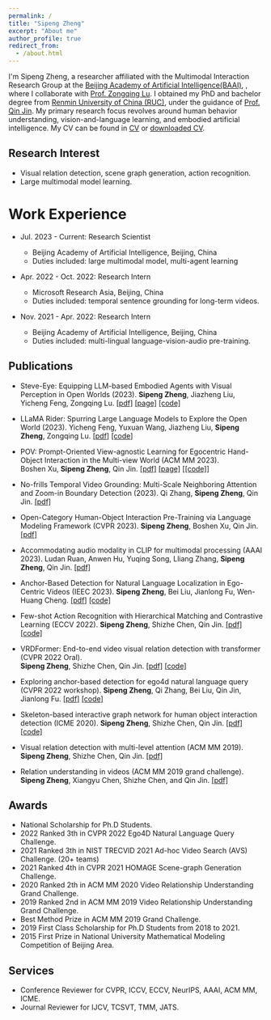 ```yaml
---
permalink: /
title: "Sipeng Zheng"
excerpt: "About me"
author_profile: true
redirect_from: 
  - /about.html
---
```


I'm Sipeng Zheng, a researcher affiliated with the Multimodal Interaction Research Group at the [Beijing Academy of Artificial Intelligence(BAAI)](https://www.baai.ac.cn), , where I collaborate with [Prof. Zongqing Lu](https://z0ngqing.github.io). 
I obtained my PhD and bachelor degree from [Renmin University of China (RUC)](https://en.ruc.edu.cn), under the guidance of [Prof. Qin Jin](https://www.jin-qin.com). 
My primary research focus revolves around human behavior understanding, vision-and-language learning, and embodied artificial intelligence.
My CV can be found in [CV](https://zhengsipeng.github.io/cv/) or [downloaded CV](http://zhengsipeng.github.io/files/cv_zsp_eng.pdf).


## Research Interest
* Visual relation detection, scene graph generation, action recognition.
* Large multimodal model learning.


Work Experience
======
* Jul. 2023 - Current: Research Scientist
  * Beijing Academy of Artificial Intelligence, Beijing, China
  * Duties included: large multimodal model, multi-agent learning


* Apr. 2022 - Oct. 2022: Research Intern
  * Microsoft Research Asia, Beijing, China
  * Duties included: temporal sentence grounding for long-term videos.

* Nov. 2021 - Apr. 2022: Research Intern
  * Beijing Academy of Artificial Intelligence, Beijing, China
  * Duties included: multi-lingual language-vision-audio pre-training.



## Publications

* Steve-Eye: Equipping LLM-based Embodied Agents with Visual Perception in Open Worlds (2023). 
**Sipeng Zheng**, Jiazheng Liu, Yicheng Feng, Zongqing Lu. 
[[pdf]](https://arxiv.org/abs/2310.13255)
[[page]](https://sites.google.com/view/steve-eye) 
[[code]](https://github.com/BAAI-Agents/Steve-Eye)


* LLaMA Rider: Spurring Large Language Models to Explore the Open World (2023). 
Yicheng Feng, Yuxuan Wang, Jiazheng Liu, **Sipeng Zheng**, Zongqing Lu. 
[[pdf]](https://arxiv.org/abs/2310.08922)
[[code]](https://github.com/PKU-RL/LLaMA-Rider)


* POV: Prompt-Oriented View-agnostic Learning for Egocentric Hand-Object Interaction in the Multi-view World (ACM MM 2023).  
Boshen Xu, **Sipeng Zheng**, Qin Jin.
[[pdf]](https://dl.acm.org/doi/10.1145/3581783.3612484)
[[page]](https://xuboshen.github.io/POV/) 
[[[code]]](https://github.com/xuboshen/pov_acmmm2023)


* No-frills Temporal Video Grounding: Multi-Scale Neighboring Attention and Zoom-in Boundary Detection (2023). 
Qi Zhang, **Sipeng Zheng**, Qin Jin.
[[pdf]](https://arxiv.org/abs/2307.10567)


* Open-Category Human-Object Interaction Pre-Training via Language Modeling Framework (CVPR 2023). 
**Sipeng Zheng**, Boshen Xu, Qin Jin.
[[pdf]](https://openaccess.thecvf.com/content/CVPR2023/papers/Zheng_Open-Category_Human-Object_Interaction_Pre-Training_via_Language_Modeling_Framework_CVPR_2023_paper.pdf)


* Accommodating audio modality in CLIP for multimodal processing (AAAI 2023). 
Ludan Ruan, Anwen Hu, Yuqing Song, Lliang Zhang, **Sipeng Zheng**, Qin Jin. 
[[pdf]](https://ojs.aaai.org/index.php/AAAI/article/view/26153/25925)


* Anchor-Based Detection for Natural Language Localization in Ego-Centric Videos (IEEC 2023). 
**Sipeng Zheng**, Bei Liu, Jianlong Fu, Wen-Huang Cheng. 
[[pdf]](https://ieeexplore.ieee.org/abstract/document/10043460)
[[code]](https://github.com/QiQAng/AwareNet)


* Few-shot Action Recognition with Hierarchical Matching and Contrastive Learning (ECCV 2022). 
**Sipeng Zheng**, Shizhe Chen, Qin Jin.
[[pdf]](https://www.ecva.net/papers/eccv_2022/papers_ECCV/papers/136640293.pdf)
[[code]](https://github.com/zhengsipeng/HCL-FSAR)


* VRDFormer: End-to-end video visual relation detection with transformer (CVPR 2022 Oral).  
**Sipeng Zheng**, Shizhe Chen, Qin Jin.
[[pdf]](https://openaccess.thecvf.com/content/CVPR2022/papers/Zheng_VRDFormer_End-to-End_Video_Visual_Relation_Detection_With_Transformers_CVPR_2022_paper.pdf)
[[code]](https://github.com/zhengsipeng/VRDFormer_VRD)


* Exploring anchor-based detection for ego4d natural language query (CVPR 2022 workshop). 
**Sipeng Zheng**, Qi Zhang, Bei Liu, Qin Jin, Jianlong Fu. 
[[pdf]](https://arxiv.org/abs/2208.05375)
[[code]](https://github.com/QiQAng/AwareNet)


* Skeleton-based interactive graph network for human object interaction detection (ICME 2020). 
**Sipeng Zheng**, Shizhe Chen, Qin Jin.
[[pdf]](https://ieeexplore.ieee.org/document/9102755)
[[code]](https://github.com/zhengsipeng/SIGN)


* Visual relation detection with multi-level attention (ACM MM 2019). 
**Sipeng Zheng**, Shizhe Chen, Qin Jin.
[[pdf]](https://dl.acm.org/doi/10.1145/3343031.3350962)


* Relation understanding in videos (ACM MM 2019 grand challenge). 
**Sipeng Zheng**, Xiangyu Chen, Shizhe Chen, and Qin Jin.
[[pdf]](https://dl.acm.org/doi/10.1145/3343031.3356080)

  
## Awards
* National Scholarship for Ph.D Students.
* 2022 Ranked 3th in CVPR 2022 Ego4D Natural Language Query Challenge.
* 2021 Ranked 3th in NIST TRECVID 2021 Ad-hoc Video Search (AVS) Challenge. (20+ teams)
* 2021 Ranked 4th in CVPR 2021 HOMAGE Scene-graph Generation Challenge.
* 2020 Ranked 2th in ACM MM 2020 Video Relationship Understanding Grand Challenge.
* 2019 Ranked 2nd in ACM MM 2019 Video Relationship Understanding Grand Challenge.
* Best Method Prize in ACM MM 2019 Grand Challenge.
* 2019 First Class Scholarship for Ph.D Students from 2018 to 2021.
* 2015 First Prize in National University Mathematical Modeling Competition of Beijing Area.

## Services
* Conference Reviewer for CVPR, ICCV, ECCV, NeurIPS, AAAI, ACM MM, ICME.
* Journal Reviewer for IJCV, TCSVT, TMM, JATS.
